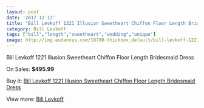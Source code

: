 ```yaml
---
layout: post
date: '2017-12-17'
title: "Bill Levkoff 1221 Illusion Sweetheart Chiffon Floor Length Bridesmaid Dress"
category: Bill Levkoff
tags: ["bill","length","sweetheart","wedding","unique"]
image: http://img.eudances.com/19780-thickbox_default/bill-levkoff-1221-illusion-sweetheart-chiffon-floor-length-bridesmaid-dress.jpg
---
```

Bill Levkoff 1221 Illusion Sweetheart Chiffon Floor Length Bridesmaid Dress

On Sales: **$495.99**
<a href="https://www.eudances.com/en/bill-levkoff/5885-bill-levkoff-1221-illusion-sweetheart-chiffon-floor-length-bridesmaid-dress.html"><amp-img layout="responsive" width="600" height="600" src="//img.eudances.com/19780-thickbox_default/bill-levkoff-1221-illusion-sweetheart-chiffon-floor-length-bridesmaid-dress.jpg" alt="Bill Levkoff 1221 Illusion Sweetheart Chiffon Floor Length Bridesmaid Dress 0" /></a>
<a href="https://www.eudances.com/en/bill-levkoff/5885-bill-levkoff-1221-illusion-sweetheart-chiffon-floor-length-bridesmaid-dress.html"><amp-img layout="responsive" width="600" height="600" src="//img.eudances.com/19781-thickbox_default/bill-levkoff-1221-illusion-sweetheart-chiffon-floor-length-bridesmaid-dress.jpg" alt="Bill Levkoff 1221 Illusion Sweetheart Chiffon Floor Length Bridesmaid Dress 1" /></a>

Buy it: [Bill Levkoff 1221 Illusion Sweetheart Chiffon Floor Length Bridesmaid Dress](https://www.eudances.com/en/bill-levkoff/5885-bill-levkoff-1221-illusion-sweetheart-chiffon-floor-length-bridesmaid-dress.html "Bill Levkoff 1221 Illusion Sweetheart Chiffon Floor Length Bridesmaid Dress")

View more: [Bill Levkoff](https://www.eudances.com/en/57-bill-levkoff "Bill Levkoff")